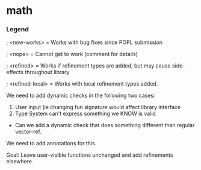 # math

### Legend

; \<now-works> = Works with bug fixes since POPL submission

; \<nope> = Cannot get to work (comment for details) 

; \<refined> = Works if refinement types are added, but may cause side-effects throughout library

; \<refined-local> = Works with local refinement types added.

We need to add dynamic checks in the following two cases:

1. User input (ie changing fun signature would affect library interface
2. Type System can't express something we KNOW is valid
 - Can we add a dynamic check that does something different than regular vector-ref.

We need to add annotations for this.

Goal: Leave user-visible functions unchanged and add refinements elsewhere.
